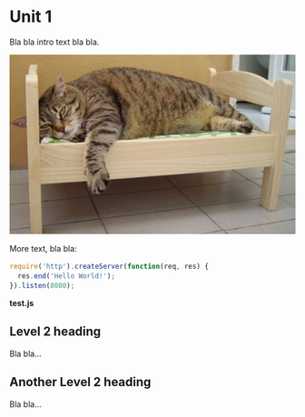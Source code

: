 # Unit 1

Bla bla intro text bla bla.

![Big Cat](img/cat.jpg "Big Cat")

More text, bla bla:

```js
require('http').createServer(function(req, res) {
  res.end('Hello World!');
}).listen(8080);
```

**test.js**

## Level 2 heading

Bla bla...

## Another Level 2 heading

Bla bla...